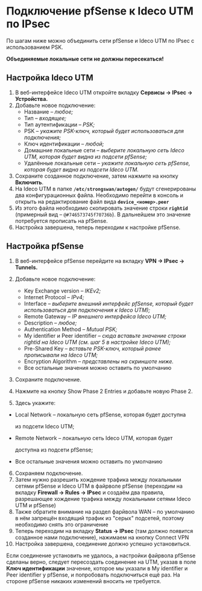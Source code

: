 # Подключение pfSense к Ideco UTM по IPsec

По шагам ниже можно объединить сети pfSense и Ideco UTM по IPsec с использованием PSK.

 **Объединяемые локальные сети не должны пересекаться!**

## Настройка Ideco UTM

1. В веб-интерфейсе Ideco UTM откройте вкладку **Сервисы -&gt; IPsec -&gt; Устройства.**
2. Добавьте новое подключение:
   * Название – _любое;_
   * Тип – _входящее;_
   * Тип аутентификации – _PSK;_
   * PSK – _укажите PSK-ключ, который будет использоваться для подключения;_
   * Ключ идентификации – _любой;_
   * Домашние локальные сети – _выберите локальную сеть Ideco UTM, которая будет видна из подсети pfSense;_
   * Удалённые локальные сети – _укажите локальную сеть pfSense, которая будет видна из подсети Ideco UTM._
3. Сохраните созданное подключение, затем нажмите на кнопку **Включить**.
4. На Ideco UTM в папке **`/etc/strongswan/autogen/`** будут сгенерированы два конфигурационных файла. Необходимо перейти в консоль и открыть на редактирование файл вида **`device_<номер>.peer`**
5. Из этого файла необходимо скопировать значение строки **`rightid`** \(примерный вид – `@#746573745f70736b`\). В дальнейшем это значение потребуется прописать на pfSense.
6. Настройка завершена, теперь переходим к настройке pfSense.

## Настройка pfSense

1. В веб-интерфейсе pfSense перейдите на вкладку **VPN -&gt; IPsec -&gt; Tunnels.**
2. Добавьте новое подключение:
   * Key Exchange version – _IKEv2;_
   * Internet Protocol – _IPv4;_
   * Interface – _выберите внешний интерфейс pfSense, который будет использоваться для подключения к Ideco UTM\);_
   * Remote Gateway – _IP внешнего интерфейса Ideco UTM;_
   * Description – _любое;_
   * Authentication Method – _Mutual PSK;_
   * My identifier и Peer identifier – _сюда вставьте значение строки rightid на Ideco UTM \(см. шаг 5 в настройке Ideco UTM\);_
   * Pre-Shared Key – _вставьте PSK-ключ, который ранее прописывали на Ideco UTM;_
   * Encryption Algorithm – _представлены на скриншоте ниже._
   * Все остальные значения можно оставить по умолчанию


3. Сохраните подключение.  
4. Нажмите на кнопку Show Phase 2 Entries и добавьте новую Phase 2.  
5. Здесь укажите:

* Local Network – локальную сеть pfSense, которая будет доступна

  из подсети Ideco UTM;

* Remote Network – локальную сеть Ideco UTM, которая будет

  доступна из подсети pfSense;

* Все остальные значения можно оставить по умолчанию

6. Сохраняем подключение.  
7. Затем нужно разрешить хождение трафика между локальными сетями pfSense и Ideco UTM в файрволе pfSense \(переходим на вкладку **Firewall -&gt; Rules -&gt; IPsec** и создаём два правила, разрешающее хождение трафика между локальными сетями Ideco UTM и pfSense\)  
8. Также обратите внимание на раздел фарйвола WAN – по умолчанию в нём запрещён входящий трафик из "серых" подсетей, поэтому необходимо снять это ограничение  
9. Теперь переходим на вкладку **Status -&gt; IPsec** \(там должно появится созданное нами подключение\), нажимаем на кнопку Connect VPN  
10. Настройка завершена, соединение должно успешно установиться.

Если соединение установить не удалось, а настройки файрвола pfSense сделаны верно, следует пересоздать соединение на UTM, указав в поле **Ключ идентификации** значение, которое мы указали в My identifier и Peer identifier у pfSense, и попробовать подключиться ещё раз. На стороне pfSense никаких изменений вносить не требуется.


